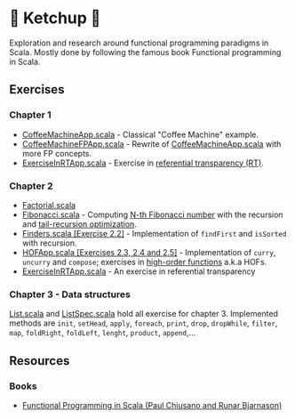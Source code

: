 # 🍅 Ketchup 🍅

Exploration and research around functional programming paradigms in Scala. 
Mostly done by following the famous book Functional programming in Scala.

## Exercises

### Chapter 1
- [CoffeeMachineApp.scala](src/main/scala/chapter01/CoffeeMachineApp.scala) - 
Classical "Coffee Machine" example.
- [CoffeeMachineFPApp.scala](src/main/scala/chapter01toFP/CoffeeMachineFPApp.scala) - 
Rewrite of [CoffeeMachineApp.scala](src/main/scala/chapter01/CoffeeMachineApp.scala) with more FP concepts.
- [ExerciseInRTApp.scala](src/main/scala/chapter01toFP/ExerciseInRTApp.scala) - 
Exercise in [referential transparency (RT)](https://en.wikipedia.org/wiki/Referential_transparency).

### Chapter 2
- [Factorial.scala](src/main/scala/chapter02/Factorial.scala)
- [Fibonacci.scala](src/main/scala/chapter02/Fibonacci.scala) - 
Computing [N-th Fibonacci number](https://www.techiedelight.com/program-to-find-nth-fibonacci-number/) with 
the recursion and [tail-recursion optimization](https://medium.com/@mattmichihara/scala-tail-call-optimization-f853b8f295dc). 
- [Finders.scala [Exercise 2.2]](src/main/scala/chapter02/Finder.scala) - 
Implementation of `findFirst` and `isSorted` with recursion.
- [HOFApp.scala [Exercises 2.3, 2.4 and 2.5]](src/main/scala/chapter02/HOF.scala) - 
Implementation of `curry`, `uncurry` and `compose`; exercises in 
[high-order functions](https://docs.scala-lang.org/tour/higher-order-functions.html) a.k.a HOFs.
- [ExerciseInRTApp.scala](src/main/scala/chapter01toFP/ExerciseInRTApp.scala) - An exercise in referential transparency

### Chapter 3 - Data structures
[List.scala](src/main/scala/chapter03/List.scala) and [ListSpec.scala](src/test/scala/chapter03/ListSpec.scala) 
hold all exercise for chapter 3. Implemented methods are 
`init`, `setHead`, `apply`, `foreach`, `print`, `drop`, `dropWhile`, `filter`, 
`map`, `foldRight`, `foldLeft`, `lenght`, `product`, `append`,...

## Resources
### Books

- [Functional Programming in Scala (Paul Chiusano and Runar Bjarnason)](https://www.manning.com/books/functional-programming-in-scala)
